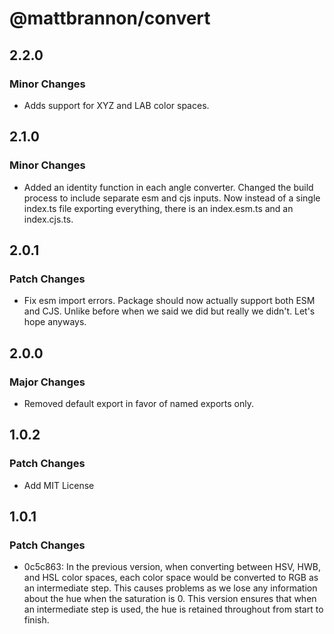 # @mattbrannon/convert

## 2.2.0

### Minor Changes

- Adds support for XYZ and LAB color spaces.

## 2.1.0

### Minor Changes

- Added an identity function in each angle converter. Changed the build process to include separate esm and cjs inputs. Now instead of a single index.ts file exporting everything, there is an index.esm.ts and an index.cjs.ts.

## 2.0.1

### Patch Changes

- Fix esm import errors. Package should now actually support both ESM and CJS. Unlike before when we said we did but really we didn't. Let's hope anyways.

## 2.0.0

### Major Changes

- Removed default export in favor of named exports only.

## 1.0.2

### Patch Changes

- Add MIT License

## 1.0.1

### Patch Changes

- 0c5c863: In the previous version, when converting between HSV, HWB, and HSL color spaces, each color space would be converted to RGB as an intermediate step. This causes problems as we lose any information about the hue when the saturation is 0. This version ensures that when an intermediate step is used, the hue is retained throughout from start to finish.
